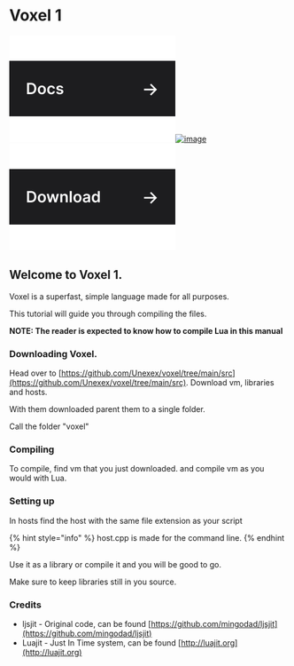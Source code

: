 # Voxel 1

![Docs](props/link-docs.svg)[![image](https://user-images.githubusercontent.com/72946059/173466007-0a38e122-adc3-4e20-95cc-b79d8e8b2506.png) ![Download](props/link-download.svg)](https://github.com/unexex/design-plus/releases)

## Welcome to Voxel 1.&#x20;

Voxel is a superfast, simple language made for all purposes.

This tutorial will guide you through compiling the files.



**NOTE: The reader is expected to know how to compile Lua in this manual**



### Downloading Voxel.

Head over to [https://github.com/Unexex/voxel/tree/main/src](https://github.com/Unexex/voxel/tree/main/src). Download vm, libraries and hosts.&#x20;

With them downloaded parent them to a single folder.

Call the folder "voxel"

### Compiling

To compile, find vm that you just downloaded. and compile vm as you would with Lua.

### Setting up

In hosts find the host with the same file extension as your script&#x20;

{% hint style="info" %}
host.cpp is made for the command line.
{% endhint %}

Use it as a library or compile it and you will be good to go.



Make sure to keep libraries still in you source.

### Credits

* ljsjit - Original code, can be found [https://github.com/mingodad/ljsjit](https://github.com/mingodad/ljsjit)
* Luajit - Just In Time system, can be found [http://luajit.org](http://luajit.org)
